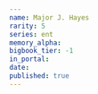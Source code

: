 ```yaml
---
name: Major J. Hayes
rarity: 5
series: ent
memory_alpha:
bigbook_tier: -1
in_portal:
date:
published: true
---
```




